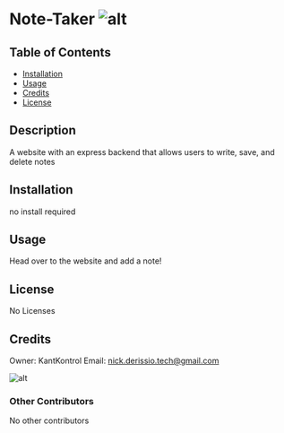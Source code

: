 
# Note-Taker ![alt](https://img.shields.io/badge/build-passing-brightgreen)

## Table of Contents

* [Installation](#installation)
* [Usage](#usage)
* [Credits](#credits)
* [License](#license)

## Description
A website with an express backend that allows users to write, save, and delete notes

## Installation
no install required

## Usage
Head over to the website and add a note!

## License

No Licenses

## Credits

Owner: KantKontrol Email: nick.derissio.tech@gmail.com

![alt](https://avatars0.githubusercontent.com/u/57921318?v=4)

### Other Contributors

No other contributors

